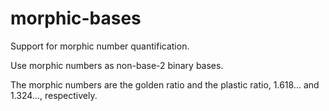 # morphic-bases

Support for morphic number quantification.

Use morphic numbers as non-base-2 binary bases.

The morphic numbers are the golden ratio and the plastic ratio, 1.618...
 and 1.324..., respectively.


